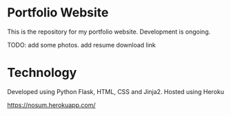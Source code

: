 # Portfolio Website


This is the repository for my portfolio website. Development is ongoing. 

TODO: add some photos. add resume download link


# Technology

Developed using Python Flask, HTML, CSS and Jinja2.
Hosted using Heroku 

https://nosum.herokuapp.com/ 

